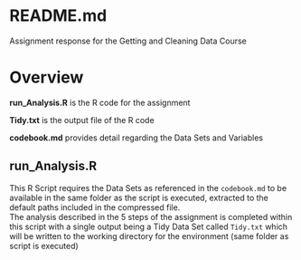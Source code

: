 # README.md
Assignment response for the Getting and Cleaning Data Course

# Overview
**run_Analysis.R**  is the R code for the assignment

**Tidy.txt** is the output file of the R code

**codebook.md** provides detail regarding the Data Sets and Variables

## run_Analysis.R

This R Script requires the Data Sets as referenced in the `codebook.md` to be available in the same folder as the script is executed, extracted to the default paths included in the compressed file.  
The analysis described in the 5 steps of the assignment is completed within this script with a single output being a Tidy Data Set called `Tidy.txt` which will be written to the working directory for the environment (same folder as script is executed)
